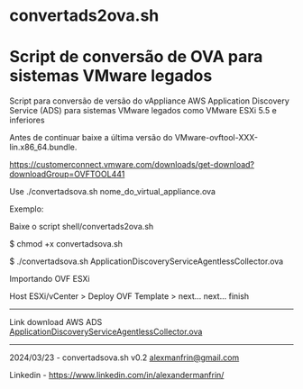 # convertads2ova.sh

# Script de conversão de OVA para sistemas VMware legados

Script para conversão de versão do vAppliance AWS Application Discovery Service (ADS) para sistemas VMware legados como VMware ESXi 5.5 e inferiores

Antes de continuar baixe a última versão do VMware-ovftool-XXX-lin.x86_64.bundle.

  https://customerconnect.vmware.com/downloads/get-download?downloadGroup=OVFTOOL441

Use ./convertadsova.sh nome_do_virtual_appliance.ova

Exemplo:

  Baixe o script shell/convertads2ova.sh

  $ chmod +x convertadsova.sh

  $ ./convertadsova.sh ApplicationDiscoveryServiceAgentlessCollector.ova

Importando OVF ESXi

Host ESXi/vCenter > Deploy OVF Template > next... next... finish

________________________________________________________________________________________

Link download AWS ADS <a href="https://s3.us-west-2.amazonaws.com/aws.agentless.discovery.collector.bundle/releases/latest/ApplicationDiscoveryServiceAgentlessCollector.ova" target="_blank">ApplicationDiscoveryServiceAgentlessCollector.ova</a>


________________________________________________________________________________________

2024/03/23 - convertadsova.sh v0.2 <alexmanfrin@gmail.com>

Linkedin - https://www.linkedin.com/in/alexandermanfrin/



